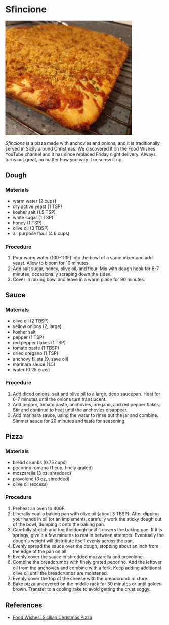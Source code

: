 # Sfincione

![](images/sfincione.jpg)

_Sfincione_ is a pizza made with anchovies and onions, and it is
traditionally served in Sicily around Christmas.  We discovered it on
the Food Wishes YouTube channel and it has since replaced Friday night
delivery.  Always turns out great, no matter how you vary it or screw
it up.

## Dough

### Materials

- warm water (2 cups)
- dry active yeast (1 TSP)
- kosher salt (1.5 TSP)
- white sugar (1 TSP)
- honey (1 TSP)
- olive oil (3 TBSP)
- all purpose flour (4.6 cups)

### Procedure

1. Pour warm water (100-110F) into the bowl of a stand mixer and add
   yeast.  Allow to bloom for 10 minutes.
2. Add salt sugar, honey, olive oil, and flour.  Mix with dough hook
   for 6-7 minutes, occasionally scraping down the sides.
3. Cover in mixing bowl and leave in a warm place for 90 minutes.

## Sauce

### Materials

- olive oil (2 TBSP)
- yellow onions (2, large)
- kosher salt
- pepper (1 TSP)
- red pepper flakes (1 TSP)
- tomato paste (1 TBSP)
- dried oregano (1 TSP)
- anchovy fillets (9, save oil)
- marinara sauce (1.5)
- water (0.25 cups)

### Procedure

1. Add diced onions, salt and olive oil to a large, deep saucepan.
   Heat for 6-7 minutes until the onions turn translucent.
2. Add pepper, tomato paste, anchovies, oregano, and red pepper
   flakes.  Stir and continue to heat until the anchovies disappear.
3. Add marinara sauce, using the water to rinse out the jar and
   combine.  Simmer sauce for 20 minutes and taste for seasoning.

## Pizza

### Materials

- bread crumbs (0.75 cups)
- pecorino romano (1 cup, finely grated)
- mozzarella (3 oz, shredded)
- provolone (3 oz, shredded)
- olive oil (excess)

### Procedure

1. Preheat an oven to 400F.
2. Liberally coat a baking pan with olive oil (about 3 TBSP).  After
   dipping your hands in oil (or an implement), carefully work the
   sticky dough out of the bowl, dumping it onto the baking pan.
3. Carefully stretch and tug the dough until it covers the baking pan.
   If it is springy, give it a few minutes to rest in between
   attempts.  Eventually the dough's weight will distribute itself
   evenly across the pan.
4. Evenly spread the sauce over the dough, stopping about an inch from
   the edge of the pan on all
5. Evenly cover the sauce in shredded mozzarella and provolone.
6. Combine the breadcrumbs with finely grated pecorino.  Add the
   leftover oil from the anchovies and combine with a fork.  Keep
   adding additional olive oil until the breadcrumbs are moistened.
7. Evenly cover the top of the cheese with the breadcrumb mixture.
8. Bake pizza uncovered on the middle rack for 30 minutes or until
   golden brown.  Transfer to a cooling rake to avoid getting the
   crust soggy.

## References

- [Food Wishes: Sicilian Christmas Pizza]

[Food Wishes: Sicilian Christmas Pizza]:https://www.youtube.com/watch?v=kfzi5Jcse98

